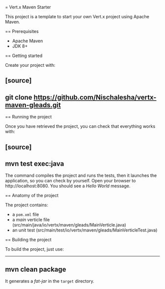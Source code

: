 = Vert.x Maven Starter

This project is a template to start your own Vert.x project using Apache Maven.

== Prerequisites

* Apache Maven
* JDK 8+

== Getting started

Create your project with:

[source]
----
git clone https://github.com/Nischalesha/vertx-maven-gleads.git 
----

== Running the project

Once you have retrieved the project, you can check that everything works with:

[source]
----
mvn test exec:java
----

The command compiles the project and runs the tests, then  it launches the application, so you can check by yourself. Open your browser to http://localhost:8080. You should see a _Hello World_ message.

== Anatomy of the project

The project contains:

* a `pom.xml` file
* a _main_ verticle file (src/main/java/io/vertx/maven/gleads/MainVerticle.java)
* an unit test (src/main/test/io/vertx/maven/gleads/MainVerticleTest.java)

== Building the project

To build the project, just use:

----
mvn clean package
----

It generates a _fat-jar_ in the `target` directory.
